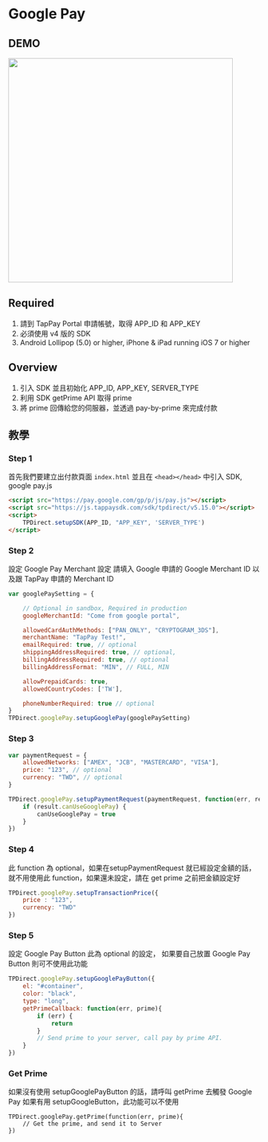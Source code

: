 # Google Pay 

## DEMO 
<img src="./Google_Pay.gif" width="450px"/>

## Required

1. 請到 TapPay Portal 申請帳號，取得 APP_ID 和 APP_KEY
2. 必須使用 v4 版的 SDK
3. Android Lollipop (5.0) or higher, iPhone & iPad running iOS 7 or higher

## Overview

1. 引入 SDK 並且初始化 APP_ID, APP_KEY, SERVER_TYPE
2. 利用 SDK getPrime API 取得 prime
3. 將 prime 回傳給您的伺服器，並透過 pay-by-prime 來完成付款

## 教學 

### Step 1 

首先我們要建立出付款頁面 `index.html` 並且在 `<head></head>` 中引入 SDK, google pay.js

```html
<script src="https://pay.google.com/gp/p/js/pay.js"></script>
<script src="https://js.tappaysdk.com/sdk/tpdirect/v5.15.0"></script>
<script>
    TPDirect.setupSDK(APP_ID, "APP_KEY", 'SERVER_TYPE')
</script>
```

### Step 2

設定 Google Pay Merchant 設定
請填入 Google 申請的 Google Merchant ID 以及跟 TapPay 申請的 Merchant ID 

```javascript
var googlePaySetting = {

    // Optional in sandbox, Required in production
    googleMerchantId: "Come from google portal",

    allowedCardAuthMethods: ["PAN_ONLY", "CRYPTOGRAM_3DS"],
    merchantName: "TapPay Test!",
    emailRequired: true, // optional
    shippingAddressRequired: true, // optional,
    billingAddressRequired: true, // optional
    billingAddressFormat: "MIN", // FULL, MIN

    allowPrepaidCards: true,
    allowedCountryCodes: ['TW'],

    phoneNumberRequired: true // optional
}
TPDirect.googlePay.setupGooglePay(googlePaySetting)
```

### Step 3 

```javascript
var paymentRequest = {
    allowedNetworks: ["AMEX", "JCB", "MASTERCARD", "VISA"],
    price: "123", // optional
    currency: "TWD", // optional
}

TPDirect.googlePay.setupPaymentRequest(paymentRequest, function(err, result){
    if (result.canUseGooglePay) {
        canUseGooglePay = true
    }
})
```

### Step 4

此 function 為 optional，如果在setupPaymentRequest 就已經設定金額的話，
就不用使用此 function，如果還未設定，請在 get prime 之前把金額設定好

```javascript
TPDirect.googlePay.setupTransactionPrice({
    price : "123",
    currency: "TWD"
})
```

### Step 5 

設定 Google Pay Button 此為 optional 的設定，
如果要自己放置 Google Pay Button 則可不使用此功能

```javascript
TPDirect.googlePay.setupGooglePayButton({
    el: "#container",
    color: "black",
    type: "long",
    getPrimeCallback: function(err, prime){
        if (err) {
            return
        }
        // Send prime to your server, call pay by prime API.
    }
})
```

### Get Prime 

如果沒有使用 setupGooglePayButton 的話，請呼叫 getPrime 去觸發 Google Pay 
如果有用 setupGoogleButton，此功能可以不使用

```
TPDirect.googlePay.getPrime(function(err, prime){
    // Get the prime, and send it to Server
})
```
